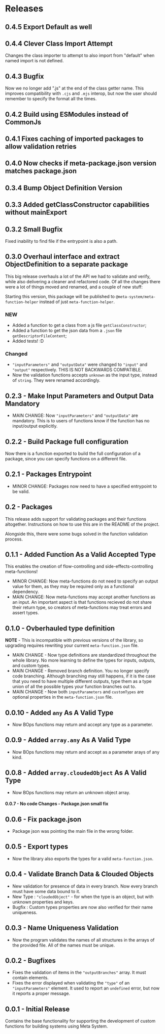 # Releases
## 0.4.5 Export Default as well
## 0.4.4 Clever Class Import Attempt
Changes the class importer to attempt to also import from "default" when named import is not defined.
## 0.4.3 Bugfix
Now we no longer add ".js" at the end of the class getter name. This improves compatibility with `.cjs` and `.mjs` interop, but now the user should remember to specify the format all the times.

## 0.4.2 Build using ESModules instead of CommonJs
## 0.4.1 Fixes caching of imported packages to allow validation retries
## 0.4.0 Now checks if meta-package.json version matches package.json
## 0.3.4 Bump Object Definition Version
## 0.3.3 Added getClassConstructor capabilities without mainExport
## 0.3.2 Small Bugfix
Fixed inability to find file if the entrypoint is also a path.

## 0.3.0 Overhaul interface and extract ObjectDefinition to a separate package
This big release overhauls a lot of the API we had to validate and verify, while also delivering a cleaner and refactored code. Of all the changes there were a lot of things moved and renamed, and a couple of new stuff:

Starting this version, this package will be published to `@meta-system/meta-function-helper` instead of just `meta-function-helper`.

### NEW
- Added a function to get a class from a js file `getClassConstructor`;
- Added a function to get the json data from a `.json` file `getDescriptorFileContent`;
- Added tests! :D

### Changed
- `"inputParameters"` and `"outputData"` were changed to `"input"` and `"output"` respectively. THIS IS NOT BACKWARDS COMPATIBLE.
- Now the validation functions accepts `unknown` as the input type, instead of `string`. They were renamed accordingly.

## 0.2.3 - Make Input Parameters and Output Data Mandatory
- MAIN CHANGE: Now `"inputParameters"` and `"outputData"` are mandatory. This is to users of functions know if the function has no input/output explicitly.

## 0.2.2 - Build Package full configuration
Now there is a function exported to build the full configuration of a package, since you can specify functions on a different file.

## 0.2.1 - Packages Entrypoint
- MINOR CHANGE: Packages now need to have a specified entrypoint to be valid.

## 0.2 - Packages
This release adds support for validating packages and their functions altogether. Instructions on how to use this are in the README of the project.

Alongside this, there were some bugs solved in the function validation process.

## 0.1.1 - Added Function As a Valid Accepted Type
This enables the creation of flow-controlling and side-effects-controlling meta-functions!

- MINOR CHANGE: Now meta-functions do not need to specify an output value for them, as they may be required only as a functional dependency.
- MAIN CHANGE: Now meta-functions may accept another functions as an input. An important aspect is that functions recieved do not share their return type, so creators of meta-functions may treat errors and assert types.
## 0.1.0 - Ovberhauled type definition
**NOTE** - This is incompatible with previous versions of the library, so upgrading requires rewriting your current `meta-function.json` file.
- MAIN CHANGE - Now type definitions are standardized throughout the whole library. No more learning to define the types for inputs, outputs, and custom types.
- MAIN CHANGE - Removed branch definition. You no longer specify code branching. Although branching may still happens, if it is the case that you need to have multiple different outputs, type them as a type union of all the possible types your function branches out to.
- MAIN CHANGE - Now both `inputParameters` and `customTypes` are optional properties in the `meta-function.json` file.

## 0.0.10 - Added `any` As A Valid Type
- Now BOps functions may return and accept any type as a parameter.

## 0.0.9 - Added `array.any` As A Valid Type
- Now BOps functions may return and accept as a parameter arays of any kind.

## 0.0.8 - Added `array.cloudedObject` As A Valid Type
- Now BOps functions may return an unknown object array.

#### 0.0.7 - No code Changes - Package.json small fix

## 0.0.6 - Fix package.json
- Package json was pointing the main file in the wrong folder.

## 0.0.5 - Export types
- Now the library also exports the types for a valid `meta-function.json`.

## 0.0.4 - Validate Branch Data & Clouded Objects
- New validation for presence of data in every branch. Now every branch must have some data bound to it.
- New Type : `"cloudedObject"` - for when the type is an object, but with unknown properties and keys.
- Bugfix : Custom types properties are now also verified for their name uniqueness.

## 0.0.3 - Name Uniqueness Validation
- Now the program validates the names of all structures in the arrays of the provided file. All of the names must be unique.

## 0.0.2 - Bugfixes
- Fixes the validation of items in the `"outputBranches"` array. It must contain elements.
- Fixes the error displayed when validating  the `"type"` of an `"inputParameters"` element. It used to report an `undefined` error, but now it reports a proper message.

## 0.0.1 - Initial Release
Contains the base functionality for supporting the development of custom functions for building systems using Meta System.